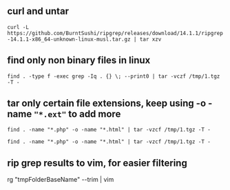 ## curl and untar

`curl -L https://github.com/BurntSushi/ripgrep/releases/download/14.1.1/ripgrep-14.1.1-x86_64-unknown-linux-musl.tar.gz | tar xzv`

## find only non binary files in linux

`find . -type f -exec grep -Iq . {} \; --print0 | tar -vczf /tmp/1.tgz -T -`

## tar only certain file extensions, keep using -o -name `"*.ext"` to add more

`find . -name "*.php" -o -name "*.html" | tar -vzcf /tmp/1.tgz -T -`

`find . -name "*.php" -o -name "*.html" | tar -vzcf /tmp/1.tgz -T -`

## rip grep results to vim, for easier filtering

rg "tmpFolderBaseName" --trim | vim
